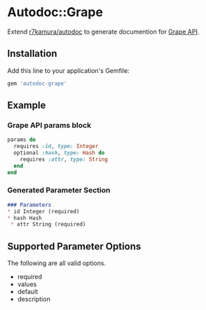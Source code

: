 # Autodoc::Grape

Extend [r7kamura/autodoc](https:/github.com/r7kamura/autodoc/) to generate documention for [Grape API](https://github.com/ruby-grape/grape).

## Installation

Add this line to your application's Gemfile:

```ruby
gem 'autodoc-grape'
```

## Example

### Grape API params block
```ruby
params do
  requires :id, type: Integer
  optional :hash, type: Hash do
    requires :attr, type: String
  end
end
```

### Generated Parameter Section
```md
### Parameters
* id Integer (required)
* hash Hash
 * attr String (required)
```


## Supported Parameter Options
The following are all valid options.

* required
* values
* default
* description
